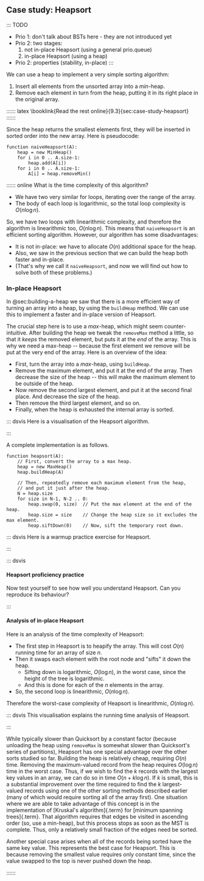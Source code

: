 
## Case study: Heapsort

::: TODO
- Prio 1: don't talk about BSTs here - they are not introduced yet
- Prio 2: two stages:
    1. not in-place Heapsort (using a general prio.queue)
    2. in-place Heapsort (using a heap)
- Prio 2: properties (stability, in-place)
:::

<!--
Before we get to Heapsort, consider for a moment the practicality of
using a Binary Search Tree for sorting. You could insert all of the
values to be sorted into the BST one by one, then traverse the completed
tree using an inorder traversal. The output would form a sorted list.
This approach is conceptually very similar to
[Quicksort], where
an internal node corresponds to the pivot, and the left (right) subtree
consists of the partition of values smaller (larger) than the pivot.

However, the approach has a number of drawbacks, including the extra
space required by BST pointers and the amount of time required to insert
nodes into the tree. Quicksort implements this same concept in a much
more efficient way. But there is also the possibility that the BST might
be unbalanced, leading to a $O(n^2)$ worst-case running time. And
this is the same problem as Quicksort has with chosing a good pivot (see
the section "Quicksort Analysis" in chapter XX).
-->

We can use a heap to implement a very simple sorting algorithm:

1. Insert all elements from the unsorted array into a *min*-heap.
2. Remove each element in turn from the heap, putting it in its right place in the original array.

:::::: latex
\booklink{Read the rest online}{9.3}{sec:case-study-heapsort}
::::::

Since the heap returns the smallest elements first, they will be inserted in sorted order into the new array.
Here is pseudocode:

    function naiveHeapsort(A):
        heap = new MinHeap()
        for i in 0 .. A.size-1:
            heap.add(A[i])
        for i in 0 .. A.size-1:
            A[i] = heap.removeMin()

:::::: online
What is the time complexity of this algorithm?

- We have two very similar for loops, iterating over the range of the array.
- The body of each loop is logarithmic, so the total loop complexity is $O(n \log n)$.

So, we have two loops with linearithmic complexity, and therefore the algorithm is linearithmic too, $O(n \log n)$.
This means that `naiveHeapsort` is an efficient sorting algorithm.
However, our algorithm has some disadvantages:

- It is not in-place: we have to allocate $O(n)$ additional space for the heap.
- Also, we saw in the previous section that we can build the heap both faster and in-place.
- (That's why we call it `naiveHeapsort`, and now we will find out how to solve both of these problems.)

### In-place Heapsort

<!--
Instead, a good sorting algorithm can be devised based on a tree
structure more suited to the purpose. In particular, we would like the
tree to be balanced, space efficient, and fast. The algorithm should
take advantage of the fact that sorting is a special-purpose application
in that all of the values to be stored are available at the start. This
means that we do not necessarily need to insert one value at a time into
the tree structure.

[Heapsort]{.term} is based on the
[heap]{.term} data structure.
Heapsort has all of the advantages just listed. The complete binary tree
is balanced, its array representation is space efficient, and we can
load all values into the tree at once, taking advantage of the efficient
`buildHeap` function. The asymptotic performance of Heapsort when all of
the records have unique key values is $O(n \log n)$ in the best,
average, and worst cases. It is not as fast as Quicksort in the average
case (by a constant factor), but Heapsort has special properties that
will make it particularly useful for
[external sorting](#external-sort){.term} algorithms,
used when sorting data sets too large to fit in main memory.
-->

In @sec:building-a-heap we saw that there is a more efficient way of turning an array into a heap, by using the `buildHeap` method.
We can use this to implement a faster and in-place version of Heapsort.

The crucial step here is to use a *max*-heap, which might seem counter-intuitive.
After building the heap we tweak the `removeMax` method a little, so that it *keeps* the removed element, but puts it at the *end* of the array.
This is why we need a max-heap -- because the first element we remove will be put at the very end of the array.
Here is an overview of the idea:

- First, turn the array into a *max*-heap, using `buildHeap`.
- Remove the maximum element, and put it at the end of the array.
  Then decrease the size of the heap -- this will make the maximum element to be outside of the heap.
- Now remove the second largest element, and put it at the second final place.
  And decrease the size of the heap.
- Then remove the third largest element, and so on.
- Finally, when the heap is exhausted the internal array is sorted.

::: dsvis
Here is a visualisation of the Heapsort algorithm.

<inlineav id="heapsortCON" src="Sorting/heapsortCON.js" script="DataStructures/binaryheap.js" name="Heapsort Slideshow"/>
:::

A complete implementation is as follows.

    function heapsort(A):
        // First, convert the array to a max heap.
        heap = new MaxHeap()
        heap.buildHeap(A)

        // Then, repeatedly remove each maximum element from the heap,
        // and put it just after the heap.
        N = heap.size
        for size in N-1, N-2 .. 0:
            heap.swap(0, size)  // Put the max element at the end of the heap.
            heap.size = size    // Change the heap size so it excludes the max element.
            heap.siftDown(0)    // Now, sift the temporary root down.


::: dsvis
Here is a warmup practice exercise for Heapsort.

<avembed id="HeapsortStepPRO" src="Sorting/HeapsortStepPRO.html" type="ka" name="Heapsort RemoveMax Proficiency Exercise"/>
:::

::: dsvis
#### Heapsort proficiency practice

Now test yourself to see how well you understand Heapsort. Can you
reproduce its behaviour?

<avembed id="heapsortPRO" src="Sorting/heapsortPRO.html" type="pe" name="Heapsort Proficiency Exercise"/>
:::

#### Analysis of in-place Heapsort

Here is an analysis of the time complexity of Heapsort:

- The first step in Heapsort is to heapify the array.
  This will cost $O(n)$ running time for an array of size $n$.
- Then it swaps each element with the root node and "sifts" it down the heap.
    - Sifting down is logarithmic, $O(\log n)$, in the worst case, since the height of the tree is logarithmic.
    - And this is done for each of the $n$ elements in the array.
- So, the second loop is linearithmic, $O(n \log n)$.

Therefore the worst-case complexity of Heapsort is linearithmic, $O(n \log n)$.

::: dsvis
This visualisation explains the running time analysis of Heapsort.

<inlineav id="HeapSortAnalysisCON" src="Sorting/HeapSortAnalysisCON.js" script="DataStructures/binaryheap.js" name="Heapsort Analysis Slideshow" links="Sorting/HeapSortAnalysisCON.css"/>
:::

While typically slower than Quicksort by a constant factor (because
unloading the heap using `removeMax` is somewhat slower than
Quicksort's series of partitions), Heapsort has one special advantage
over the other sorts studied so far. Building the heap is relatively
cheap, requiring $O(n)$ time. Removing the maximum-valued record
from the heap requires $O(\log n)$ time in the worst case. Thus, if
we wish to find the $k$ records with the largest key values in an array,
we can do so in time $O(n + k \log n)$. If $k$ is small, this is a
substantial improvement over the time required to find the $k$
largest-valued records using one of the other sorting methods described
earlier (many of which would require sorting all of the array first).
One situation where we are able to take advantage of this concept is in
the implementation of
[Kruskal's algorithm]{.term} for [minimum spanning trees]{.term}.
That algorithm requires that edges be visited in ascending
order (so, use a min-heap), but this process stops as soon as the MST is
complete. Thus, only a relatively small fraction of the edges need be
sorted.

Another special case arises when all of the records being sorted have
the same key value. This represents the best case for Heapsort. This is
because removing the smallest value requires only constant time, since
the value swapped to the top is never pushed down the heap.

::::::
